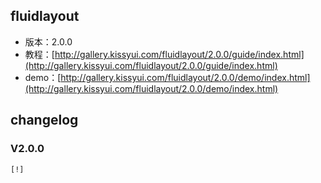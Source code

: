 ## fluidlayout

* 版本：2.0.0
* 教程：[http://gallery.kissyui.com/fluidlayout/2.0.0/guide/index.html](http://gallery.kissyui.com/fluidlayout/2.0.0/guide/index.html)
* demo：[http://gallery.kissyui.com/fluidlayout/2.0.0/demo/index.html](http://gallery.kissyui.com/fluidlayout/2.0.0/demo/index.html)

## changelog

### V2.0.0

    [!]


